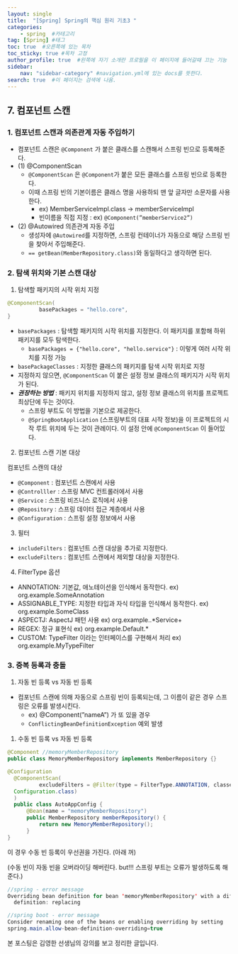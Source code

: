 ```yaml
---
layout: single
title:  "[Spring] Spring의 핵심 원리 기초3 "
categories: 
    - spring  #카테고리
tag: [Spring] #태그
toc: true  #오른쪽에 있는 목차
toc_sticky: true #목차 고정
author_profile: true  #왼쪽에 자기 소개란 프로필을 이 페이지에 들어갈때 끄는 기능
sidebar:
    nav: "sidebar-category" #navigation.yml에 있는 docs를 뜻한다.
search: true  #이 페이지는 검색에 나옴.
---
```


## 7. 컴포넌트 스캔

### 1. 컴포넌트 스캔과 의존관계 자동 주입하기

- 컴포넌트 스캔은 `@Component` 가 붙은 클래스를 스캔해서 스프링 빈으로 등록해준다.
- (1) @ComponentScan
    - `@ComponentScan` 은 `@Component`가 붙은 모든 클래스를 스프링 빈으로 등록한다.
    - 이때 스프링 빈의 기본이름은 클래스 명을 사용하되 맨 앞 글자만 소문자를 사용한다.
        - ex) MemberServiceImpl.class → memberServiceImpl
        - 빈이름을 직접 지정 : ex) `@Component(”memberService2”)`
- (2) @Autowired 의존관계 자동 주입
    - 생성자에 `@Autowired`를 지정하면, 스프링 컨테이너가 자동으로 해당 스프링 빈을 찾아서 주입해준다.
    - `== getBean(MemberRepository.class)`와 동일하다고 생각하면 된다.

### 2. 탐색 위치와 기본 스캔 대상

1. 탐색할 패키지의 시작 위치 지정

```java
@ComponentScan(
          basePackages = "hello.core",
}
```

- `basePackages` : 탐색할 패키지의 시작 위치를 지정한다. 이 패키지를 포함해 하위 패키지를 모두 탐색한다.
    - `basePackages = {"hello.core", "hello.service"}` : 이렇게 여러 시작 위치를 지정 가능
- `basePackageClasses` : 지정한 클래스의 패키지를 탐색 시작 위치로 지정
- 지정하지 않으면, `@ComponentScan` 이 붙은 설정 정보 클래스의 패키지가 시작 위치가 된다.
- ***권장하는 방법*** : 패키지 위치를 지정하지 않고, 설정 정보 클래스의 위치를 프로젝트 최상단에 두는 것이다.
    - 스프링 부트도 이 방법을 기본으로 제공한다.
    - `@SpringBootApplication` (스프링부트의 대표 시작 정보)을 이 프로젝트의 시작 루트 위치에 두는 것이 관례이다. 이 설정 안에 `@ComponentScan` 이 들어있다.

2. 컴포넌트 스캔 기본 대상

컴포넌트 스캔의 대상

- `@Component` : 컴포넌트 스캔에서 사용
- `@Controlller` : 스프링 MVC 컨트롤러에서 사용
- `@Service` : 스프링 비즈니스 로직에서 사용
- `@Repository` : 스프링 데이터 접근 계층에서 사용
- `@Configuration` : 스프링 설정 정보에서 사용

3. 필터
- `includeFilters` : 컴포넌트 스캔 대상을 추가로 지정한다.
- `excludeFilters` : 컴포넌트 스캔에서 제외할 대상을 지정한다.

4. FilterType 옵션
- ANNOTATION: 기본값, 애노테이션을 인식해서 동작한다.
ex) org.example.SomeAnnotation
- ASSIGNABLE_TYPE: 지정한 타입과 자식 타입을 인식해서 동작한다.
ex) org.example.SomeClass
- ASPECTJ: AspectJ 패턴 사용
ex) org.example..*Service+
- REGEX: 정규 표현식
ex) org\.example\.Default.*
- CUSTOM: TypeFilter 이라는 인터페이스를 구현해서 처리
ex) org.example.MyTypeFilter

### 3. 중복 등록과 충돌

1. 자동 빈 등록 vs 자동 빈 등록
- 컴포넌트 스캔에 의해 자동으로 스프링 빈이 등록되는데, 그 이름이 같은 경우 스프링은 오류를 발생시킨다.
    - ex) @Component(”nameA”) 가 또 있을 경우
    - `ConflictingBeanDefinitionException` 예외 발생
  
1. 수동 빈 등록 vs 자동 빈 등록

```java
@Component //memoryMemberRepository
public class MemoryMemberRepository implements MemberRepository {}
```

```java
@Configuration
  @ComponentScan(
          excludeFilters = @Filter(type = FilterType.ANNOTATION, classes =
  Configuration.class)
  )
  public class AutoAppConfig {
      @Bean(name = "memoryMemberRepository")
      public MemberRepository memberRepository() {
          return new MemoryMemberRepository();
      }
}
```

이 경우 수동 빈 등록이 우선권을 가진다. (아래 꺼)

(수동 빈이 자동 빈을 오버라이딩 해버린다. but!!! 스프링 부트는 오류가 발생하도록 해준다.)

```java
//spring - error message
Overriding bean definition for bean 'memoryMemberRepository' with a different
  definition: replacing
```

```java
//spring boot - error message
Consider renaming one of the beans or enabling overriding by setting
spring.main.allow-bean-definition-overriding=true
```




본 포스팅은 김영한 선생님의 강의를 보고 정리한 글입니다.